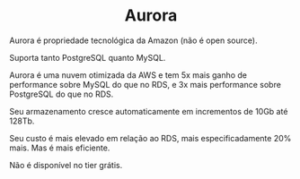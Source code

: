 <h1 align="center">Aurora</h1>

Aurora é propriedade tecnológica da Amazon (não é open source).

Suporta tanto PostgreSQL quanto MySQL.

Aurora é uma nuvem otimizada da AWS e tem 5x mais ganho de performance sobre MySQL do que no RDS, e 3x mais  performance sobre PostgreSQL do que no RDS.

Seu armazenamento cresce automaticamente em incrementos de 10Gb até 128Tb.

Seu custo é mais elevado em relação ao RDS, mais especificadamente 20% mais. Mas é mais eficiente.

Não é disponível no tier grátis.